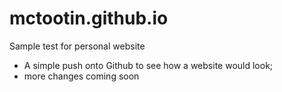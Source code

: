 # mctootin.github.io
Sample test for personal website
- A simple push onto Github to see how a website would look;
- more changes coming soon
